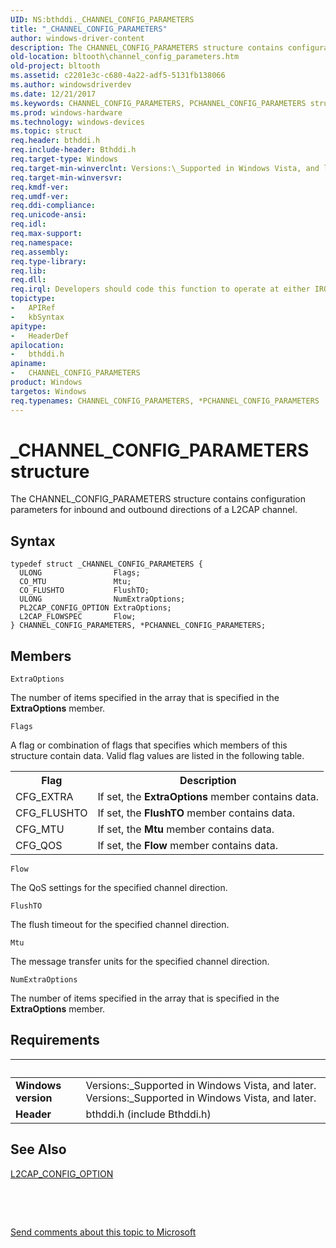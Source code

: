 ```yaml
---
UID: NS:bthddi._CHANNEL_CONFIG_PARAMETERS
title: "_CHANNEL_CONFIG_PARAMETERS"
author: windows-driver-content
description: The CHANNEL_CONFIG_PARAMETERS structure contains configuration parameters for inbound and outbound directions of a L2CAP channel.
old-location: bltooth\channel_config_parameters.htm
old-project: bltooth
ms.assetid: c2201e3c-c680-4a22-adf5-5131fb138066
ms.author: windowsdriverdev
ms.date: 12/21/2017
ms.keywords: CHANNEL_CONFIG_PARAMETERS, PCHANNEL_CONFIG_PARAMETERS structure pointer [Bluetooth Devices], CHANNEL_CONFIG_PARAMETERS structure [Bluetooth Devices], bth_structs_c5360d7a-eb76-4b27-8507-8de862737a06.xml, _CHANNEL_CONFIG_PARAMETERS, bthddi/CHANNEL_CONFIG_PARAMETERS, bthddi/PCHANNEL_CONFIG_PARAMETERS, PCHANNEL_CONFIG_PARAMETERS, *PCHANNEL_CONFIG_PARAMETERS, bltooth.channel_config_parameters
ms.prod: windows-hardware
ms.technology: windows-devices
ms.topic: struct
req.header: bthddi.h
req.include-header: Bthddi.h
req.target-type: Windows
req.target-min-winverclnt: Versions:\_Supported in Windows Vista, and later.
req.target-min-winversvr: 
req.kmdf-ver: 
req.umdf-ver: 
req.ddi-compliance: 
req.unicode-ansi: 
req.idl: 
req.max-support: 
req.namespace: 
req.assembly: 
req.type-library: 
req.lib: 
req.dll: 
req.irql: Developers should code this function to operate at either IRQL = DISPATCH_LEVEL (if the callback   function does not access paged memory), or IRQL = PASSIVE_LEVEL (if the callback function must access   paged memory)
topictype:
-	APIRef
-	kbSyntax
apitype:
-	HeaderDef
apilocation:
-	bthddi.h
apiname:
-	CHANNEL_CONFIG_PARAMETERS
product: Windows
targetos: Windows
req.typenames: CHANNEL_CONFIG_PARAMETERS, *PCHANNEL_CONFIG_PARAMETERS
---
```


# _CHANNEL_CONFIG_PARAMETERS structure
The CHANNEL_CONFIG_PARAMETERS structure contains configuration parameters for inbound and outbound
  directions of a L2CAP channel.

## Syntax
````
typedef struct _CHANNEL_CONFIG_PARAMETERS {
  ULONG                Flags;
  CO_MTU               Mtu;
  CO_FLUSHTO           FlushTO;
  ULONG                NumExtraOptions;
  PL2CAP_CONFIG_OPTION ExtraOptions;
  L2CAP_FLOWSPEC       Flow;
} CHANNEL_CONFIG_PARAMETERS, *PCHANNEL_CONFIG_PARAMETERS;
````

## Members


`ExtraOptions`

The number of items specified in the array that is specified in the 
     <b>ExtraOptions</b> member.

`Flags`

A flag or combination of flags that specifies which members of this structure contain data. Valid
     flag values are listed in the following table.
     

<table>
<tr>
<th>Flag</th>
<th>Description</th>
</tr>
<tr>
<td>
CFG_EXTRA

</td>
<td>
If set, the 
        <b>ExtraOptions</b> member contains data.

</td>
</tr>
<tr>
<td>
CFG_FLUSHTO

</td>
<td>
If set, the 
        <b>FlushTO</b> member contains data.

</td>
</tr>
<tr>
<td>
CFG_MTU

</td>
<td>
If set, the 
        <b>Mtu</b> member contains data.

</td>
</tr>
<tr>
<td>
CFG_QOS

</td>
<td>
If set, the 
        <b>Flow</b> member contains data.

</td>
</tr>
</table>

`Flow`

The QoS settings for the specified channel direction.

`FlushTO`

The flush timeout for the specified channel direction.

`Mtu`

The message transfer units for the specified channel direction.

`NumExtraOptions`

The number of items specified in the array that is specified in the 
     <b>ExtraOptions</b> member.


## Requirements
| &nbsp; | &nbsp; |
| ---- |:---- |
| **Windows version** | Versions:\_Supported in Windows Vista, and later. Versions:\_Supported in Windows Vista, and later. |
| **Header** | bthddi.h (include Bthddi.h) |

## See Also

<a href="..\bthddi\ns-bthddi-_l2cap_config_option.md">L2CAP_CONFIG_OPTION</a>



 

 

<a href="mailto:wsddocfb@microsoft.com?subject=Documentation%20feedback [bltooth\bltooth]:%20CHANNEL_CONFIG_PARAMETERS structure%20 RELEASE:%20(12/21/2017)&amp;body=%0A%0APRIVACY STATEMENT%0A%0AWe use your feedback to improve the documentation. We don't use your email address for any other purpose, and we'll remove your email address from our system after the issue that you're reporting is fixed. While we're working to fix this issue, we might send you an email message to ask for more info. Later, we might also send you an email message to let you know that we've addressed your feedback.%0A%0AFor more info about Microsoft's privacy policy, see http://privacy.microsoft.com/en-us/default.aspx." title="Send comments about this topic to Microsoft">Send comments about this topic to Microsoft</a>